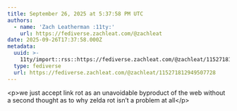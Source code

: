 ```yaml
---
title: September 26, 2025 at 5:37:58 PM UTC
authors:
  - name: 'Zach Leatherman :11ty:'
    url: https://fediverse.zachleat.com/@zachleat
date: 2025-09-26T17:37:58.000Z
metadata:
  uuid: >-
    11ty/import::rss::https://fediverse.zachleat.com/@zachleat/115271812949507728
  type: fediverse
  url: https://fediverse.zachleat.com/@zachleat/115271812949507728
---
```

\<p>we just accept link rot as an unavoidable byproduct of the web without a second thought as to why zelda rot isn’t a problem at all\</p>